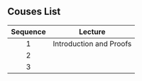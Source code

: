 ## Couses List

| Sequence |         Lecture         |
| :------: | :---------------------: |
|    1     | Introduction and Proofs |
|    2     |                         |
|    3     |                         |

